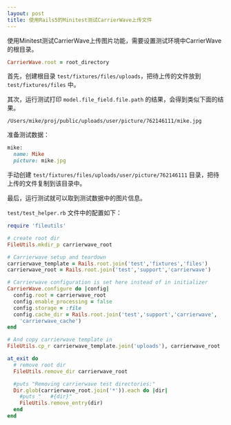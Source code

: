```yaml
---
layout: post
title: 使用Rails5的Minitest测试CarrierWave上传文件
---
```


使用Minitest测试CarrierWave上传图片功能，需要设置测试环境中CarrierWave的根目录。

``` ruby
CarrierWave.root = root_directory
```

首先，创建根目录 `test/fixtures/files/uploads`，把待上传的文件放到 `test/fixtures/files` 中。

其次，运行测试打印 `model.file_field.file.path` 的结果，会得到类似下面的结果。

`/Users/mike/proj/public/uploads/user/picture/762146111/mike.jpg`

准备测试数据：

``` ruby
mike:
  name: Mike
  picture: mike.jpg
```

手动创建 `test/fixtures/files/uploads/user/picture/762146111` 目录，把待上传的文件复制到该目录中。

最后，运行测试就可以取到测试数据中的图片信息。

`test/test_helper.rb` 文件中的配置如下：

``` ruby
require 'fileutils'

# create root dir
FileUtils.mkdir_p carrierwave_root

# Carrierwave setup and teardown
carrierwave_template = Rails.root.join('test','fixtures','files')
carrierwave_root = Rails.root.join('test','support','carrierwave')

# Carrierwave configuration is set here instead of in initializer
CarrierWave.configure do |config|
  config.root = carrierwave_root
  config.enable_processing = false
  config.storage = :file
  config.cache_dir = Rails.root.join('test','support','carrierwave',
    'carrierwave_cache')
end

# And copy carrierwave template in
FileUtils.cp_r carrierwave_template.join('uploads'), carrierwave_root

at_exit do
  # remove root dir
  FileUtils.remove_dir carrierwave_root

  #puts "Removing carrierwave test directories:"
  Dir.glob(carrierwave_root.join('*')).each do |dir|
    #puts "   #{dir}"
    FileUtils.remove_entry(dir)
  end
end
```
